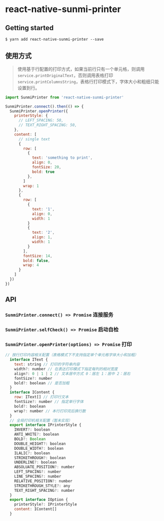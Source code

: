 # react-native-sunmi-printer

## Getting started

`$ yarn add react-native-sunmi-printer --save`

## 使用方式

> 使用基于行配置的打印方式，如果当前行只有一个单元格，则调用`service.printOriginalText`，否则调用表格打印`service.printColumnsString`，表格行打印模式下，字体大小和粗细只能设置到行。

```javascript
import SunmiPrinter from 'react-native-sunmi-printer'

SunmiPrinter.connect().then(() => {
  SunmiPrinter.openPrinter({
    printerStyle: {
      // LEFT_SPACING: 50,
      // TEXT_RIGHT_SPACING: 50,
    },
    content: [
      // single text
      {
        row: [
          {
            text: 'something to print',
            align: 0,
            fontSize: 20,
            bold: true
          },
        ]
        wrap: 1
      },
      {
        row: [
          {
            text: '1',
            align: 0,
            width: 1
          }
          {
            text: '2',
            align: 1,
            width: 1
          }
        ],
        fontSize: 14,
        bold: false,
        wrap: 4
      }
    ]
  })
})
```

## API

### `SunmiPrinter.connect() => Promise` 连接服务

### `SunmiPrinter.selfCheck() => Promise` 启动自检

### `SunmiPrinter.openPrinter(options) => Promise` 打印

```js
// 按行打印内容相关配置（表格模式下不支持指定单个单元格字体大小和加粗）
  interface IText {
    text: string // 打印的字符串内容
    width?: number // 在表达打印模式下指定每列的相对宽度
    align?: 0 | 1 | 2 // 文本居中方式 0：居左 1：居中 2：居右
    fontSize?: number
    bold?: boolean // 是否加粗
  }
  interface IContent {
    row: IText[] // 打印行文本
    fontSize?: number // 指定单行字体
    bold?: boolean
    wrap?: number // 本行打印完后换行数
  }
  // 全局打印机相关配置（暂未实现）
  export interface IPrinterStyle {
    INVERT?: boolean
    ANTI_WHITE?: boolean
    BOLD?: Boolean
    DOUBLE_HEIGHT?: boolean
    DOUBLE_WIDTH?: boolean
    ILALIC?: boolean
    STRIKETHROUGH?: boolean
    UNDERLINE?: boolean
    ABSOLUATE_POSITION?: number
    LEFT_SPACING?: number
    LINE_SPACING?: number
    RELATIVE_POSITION?: number
    STRIKETHROUGH_STYLE?: any
    TEXT_RIGHT_SPACING?: number
  }
  export interface IOption {
    printerStyle?: IPrinterStyle
    content: IContent[]
  }
```
